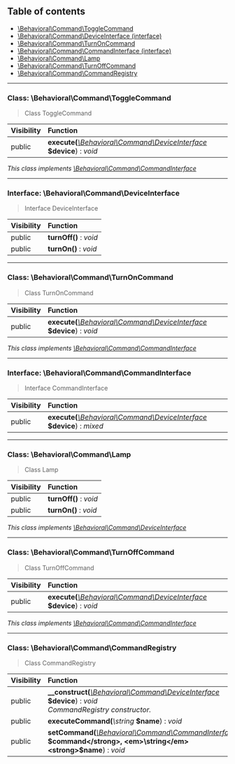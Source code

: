 ## Table of contents

- [\Behavioral\Command\ToggleCommand](#class-behavioralcommandtogglecommand)
- [\Behavioral\Command\DeviceInterface (interface)](#interface-behavioralcommanddeviceinterface)
- [\Behavioral\Command\TurnOnCommand](#class-behavioralcommandturnoncommand)
- [\Behavioral\Command\CommandInterface (interface)](#interface-behavioralcommandcommandinterface)
- [\Behavioral\Command\Lamp](#class-behavioralcommandlamp)
- [\Behavioral\Command\TurnOffCommand](#class-behavioralcommandturnoffcommand)
- [\Behavioral\Command\CommandRegistry](#class-behavioralcommandcommandregistry)

<hr />

### Class: \Behavioral\Command\ToggleCommand

> Class ToggleCommand

| Visibility | Function |
|:-----------|:---------|
| public | <strong>execute(</strong><em>[\Behavioral\Command\DeviceInterface](#interface-behavioralcommanddeviceinterface)</em> <strong>$device</strong>)</strong> : <em>void</em> |

*This class implements [\Behavioral\Command\CommandInterface](#interface-behavioralcommandcommandinterface)*

<hr />

### Interface: \Behavioral\Command\DeviceInterface

> Interface DeviceInterface

| Visibility | Function |
|:-----------|:---------|
| public | <strong>turnOff()</strong> : <em>void</em> |
| public | <strong>turnOn()</strong> : <em>void</em> |

<hr />

### Class: \Behavioral\Command\TurnOnCommand

> Class TurnOnCommand

| Visibility | Function |
|:-----------|:---------|
| public | <strong>execute(</strong><em>[\Behavioral\Command\DeviceInterface](#interface-behavioralcommanddeviceinterface)</em> <strong>$device</strong>)</strong> : <em>void</em> |

*This class implements [\Behavioral\Command\CommandInterface](#interface-behavioralcommandcommandinterface)*

<hr />

### Interface: \Behavioral\Command\CommandInterface

> Interface CommandInterface

| Visibility | Function |
|:-----------|:---------|
| public | <strong>execute(</strong><em>[\Behavioral\Command\DeviceInterface](#interface-behavioralcommanddeviceinterface)</em> <strong>$device</strong>)</strong> : <em>mixed</em> |

<hr />

### Class: \Behavioral\Command\Lamp

> Class Lamp

| Visibility | Function |
|:-----------|:---------|
| public | <strong>turnOff()</strong> : <em>void</em> |
| public | <strong>turnOn()</strong> : <em>void</em> |

*This class implements [\Behavioral\Command\DeviceInterface](#interface-behavioralcommanddeviceinterface)*

<hr />

### Class: \Behavioral\Command\TurnOffCommand

> Class TurnOffCommand

| Visibility | Function |
|:-----------|:---------|
| public | <strong>execute(</strong><em>[\Behavioral\Command\DeviceInterface](#interface-behavioralcommanddeviceinterface)</em> <strong>$device</strong>)</strong> : <em>void</em> |

*This class implements [\Behavioral\Command\CommandInterface](#interface-behavioralcommandcommandinterface)*

<hr />

### Class: \Behavioral\Command\CommandRegistry

> Class CommandRegistry

| Visibility | Function |
|:-----------|:---------|
| public | <strong>__construct(</strong><em>[\Behavioral\Command\DeviceInterface](#interface-behavioralcommanddeviceinterface)</em> <strong>$device</strong>)</strong> : <em>void</em><br /><em>CommandRegistry constructor.</em> |
| public | <strong>executeCommand(</strong><em>\string</em> <strong>$name</strong>)</strong> : <em>void</em> |
| public | <strong>setCommand(</strong><em>[\Behavioral\Command\CommandInterface](#interface-behavioralcommandcommandinterface)</em> <strong>$command</strong>, <em>\string</em> <strong>$name</strong>)</strong> : <em>void</em> |

